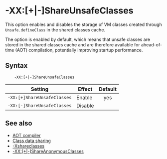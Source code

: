 <!--
* Copyright (c) 2017, 2019 IBM Corp. and others
*
* This program and the accompanying materials are made
* available under the terms of the Eclipse Public License 2.0
* which accompanies this distribution and is available at
* https://www.eclipse.org/legal/epl-2.0/ or the Apache
* License, Version 2.0 which accompanies this distribution and
* is available at https://www.apache.org/licenses/LICENSE-2.0.
*
* This Source Code may also be made available under the
* following Secondary Licenses when the conditions for such
* availability set forth in the Eclipse Public License, v. 2.0
* are satisfied: GNU General Public License, version 2 with
* the GNU Classpath Exception [1] and GNU General Public
* License, version 2 with the OpenJDK Assembly Exception [2].
*
* [1] https://www.gnu.org/software/classpath/license.html
* [2] http://openjdk.java.net/legal/assembly-exception.html
*
* SPDX-License-Identifier: EPL-2.0 OR Apache-2.0 OR GPL-2.0 WITH
* Classpath-exception-2.0 OR LicenseRef-GPL-2.0 WITH Assembly-exception
-->

# -XX:[+|-]ShareUnsafeClasses

This option enables and disables the storage of VM classes created through `Unsafe.defineClass` in the shared classes cache.
 
The option is enabled by default, which means that unsafe classes are stored in the shared classes cache and are therefore available for ahead-of-time (AOT) compilation, potentially improving startup performance.

## Syntax

        -XX:[+|-]ShareUnsafeClasses

| Setting                      | Effect  | Default                                                                        |
|------------------------------|---------|:------------------------------------------------------------------------------:|
| `-XX:[+]ShareUnsafeClasses`  | Enable  | <i class="fa fa-check" aria-hidden="true"></i><span class="sr-only">yes</span> |
| `-XX:[-]ShareUnsafeClasses`  | Disable |                                                                                |


## See also

- [AOT compiler](aot.md)
- [Class data sharing](shrc.md)
- [-Xshareclasses](xshareclasses.md)
- [-XX:[+|-]ShareAnonymousClasses](xxshareanonymousclasses.md)



<!-- ==== END OF TOPIC ==== xxshareunsafeclasses.md ==== -->
